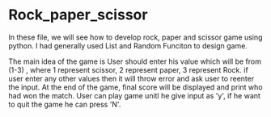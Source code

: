 # Rock_paper_scissor
 
In these file, we will see how to develop rock, paper and scissor game using python. 
I had generally used List and Random Funciton to design game.

The main idea of the game is User should enter his value which will be from (1-3) , where 1 represent scissor, 2 represent paper, 3 represent Rock. if user enter any other values then it will throw error and ask user to reenter the input. At the end of the game, final score will be displayed and print who had won the match. 
User can play game unitl he give input as 'y', if he want to quit the game he can press 'N'. 

